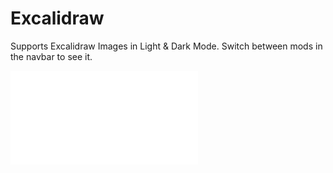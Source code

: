 # Excalidraw

Supports Excalidraw Images in Light & Dark Mode.
Switch between mods in the navbar to see it.


![](assets/three_circles_tet.excalidraw.md)

